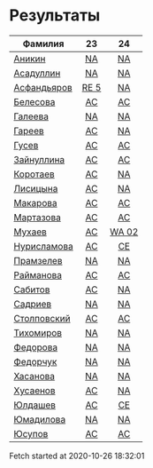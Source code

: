 # Результаты
Фамилия | 23| 24
---|:---:|:---:
[Аникин](Аникин/README.md)  | [NA](Аникин/23.md) | [NA](Аникин/24.md)
[Асадуллин](Асадуллин/README.md)  | [NA](Асадуллин/23.md) | [NA](Асадуллин/24.md)
[Асфандьяров](Асфандьяров/README.md)  | [RE 5](Асфандьяров/23.md) | [NA](Асфандьяров/24.md)
[Белесова](Белесова/README.md)  | [AC](Белесова/23.md) | [AC](Белесова/24.md)
[Галеева](Галеева/README.md)  | [NA](Галеева/23.md) | [NA](Галеева/24.md)
[Гареев](Гареев/README.md)  | [AC](Гареев/23.md) | [NA](Гареев/24.md)
[Гусев](Гусев/README.md)  | [AC](Гусев/23.md) | [AC](Гусев/24.md)
[Зайнуллина](Зайнуллина/README.md)  | [AC](Зайнуллина/23.md) | [AC](Зайнуллина/24.md)
[Коротаев](Коротаев/README.md)  | [AC](Коротаев/23.md) | [NA](Коротаев/24.md)
[Лисицына](Лисицына/README.md)  | [AC](Лисицына/23.md) | [NA](Лисицына/24.md)
[Макарова](Макарова/README.md)  | [AC](Макарова/23.md) | [AC](Макарова/24.md)
[Мартазова](Мартазова/README.md)  | [AC](Мартазова/23.md) | [AC](Мартазова/24.md)
[Мухаев](Мухаев/README.md)  | [AC](Мухаев/23.md) | [WA 02](Мухаев/24.md)
[Нурисламова](Нурисламова/README.md)  | [AC](Нурисламова/23.md) | [CE](Нурисламова/24.md)
[Прамзелев](Прамзелев/README.md)  | [NA](Прамзелев/23.md) | [NA](Прамзелев/24.md)
[Райманова](Райманова/README.md)  | [AC](Райманова/23.md) | [AC](Райманова/24.md)
[Сабитов](Сабитов/README.md)  | [AC](Сабитов/23.md) | [NA](Сабитов/24.md)
[Садриев](Садриев/README.md)  | [NA](Садриев/23.md) | [NA](Садриев/24.md)
[Столповский](Столповский/README.md)  | [AC](Столповский/23.md) | [AC](Столповский/24.md)
[Тихомиров](Тихомиров/README.md)  | [NA](Тихомиров/23.md) | [NA](Тихомиров/24.md)
[Федорова](Федорова/README.md)  | [NA](Федорова/23.md) | [NA](Федорова/24.md)
[Федорчук](Федорчук/README.md)  | [NA](Федорчук/23.md) | [NA](Федорчук/24.md)
[Хасанова](Хасанова/README.md)  | [NA](Хасанова/23.md) | [NA](Хасанова/24.md)
[Хусаенов](Хусаенов/README.md)  | [AC](Хусаенов/23.md) | [NA](Хусаенов/24.md)
[Юлдашев](Юлдашев/README.md)  | [AC](Юлдашев/23.md) | [CE](Юлдашев/24.md)
[Юмадилова](Юмадилова/README.md)  | [NA](Юмадилова/23.md) | [NA](Юмадилова/24.md)
[Юсупов](Юсупов/README.md)  | [AC](Юсупов/23.md) | [AC](Юсупов/24.md)

Fetch started at 2020-10-26 18:32:01
